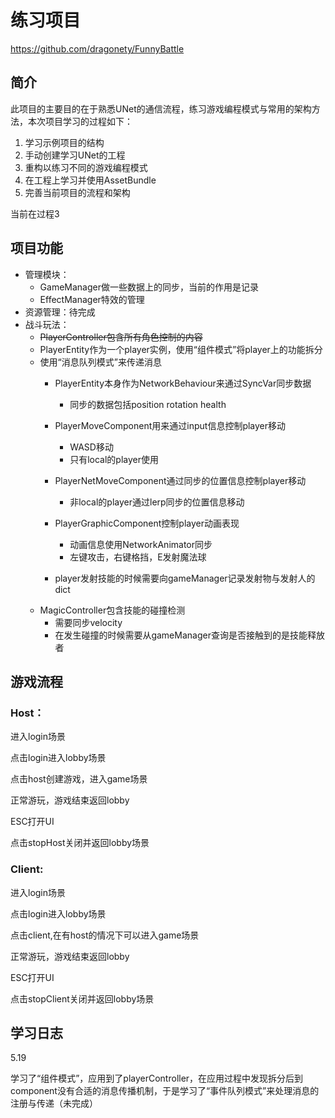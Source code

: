 # 练习项目

https://github.com/dragonety/FunnyBattle

## 简介

此项目的主要目的在于熟悉UNet的通信流程，练习游戏编程模式与常用的架构方法，本次项目学习的过程如下：

1. 学习示例项目的结构
2. 手动创建学习UNet的工程
3. 重构以练习不同的游戏编程模式
4. 在工程上学习并使用AssetBundle
5. 完善当前项目的流程和架构

当前在过程3

## 项目功能

- 管理模块：
  - GameManager做一些数据上的同步，当前的作用是记录
  - EffectManager特效的管理
- 资源管理：待完成
- 战斗玩法：
  - ~~PlayerController包含所有角色控制的内容~~
  - PlayerEntity作为一个player实例，使用“组件模式”将player上的功能拆分
  - 使用“消息队列模式”来传递消息
    - PlayerEntity本身作为NetworkBehaviour来通过SyncVar同步数据
      - 同步的数据包括position rotation health
    - PlayerMoveComponent用来通过input信息控制player移动
      - WASD移动
      - 只有local的player使用
    - PlayerNetMoveComponent通过同步的位置信息控制player移动
      - 非local的player通过lerp同步的位置信息移动
    - PlayerGraphicComponent控制player动画表现
    
      - 动画信息使用NetworkAnimator同步
      - 左键攻击，右键格挡，E发射魔法球
    - player发射技能的时候需要向gameManager记录发射物与发射人的dict
  - MagicController包含技能的碰撞检测
    - 需要同步velocity
    - 在发生碰撞的时候需要从gameManager查询是否接触到的是技能释放者

## 游戏流程

### Host：

进入login场景

点击login进入lobby场景

点击host创建游戏，进入game场景

正常游玩，游戏结束返回lobby

ESC打开UI

点击stopHost关闭并返回lobby场景

### Client:

进入login场景

点击login进入lobby场景

点击client,在有host的情况下可以进入game场景

正常游玩，游戏结束返回lobby

ESC打开UI

点击stopClient关闭并返回lobby场景

## 学习日志

5.19

学习了“组件模式”，应用到了playerController，在应用过程中发现拆分后到component没有合适的消息传播机制，于是学习了“事件队列模式”来处理消息的注册与传递（未完成）

